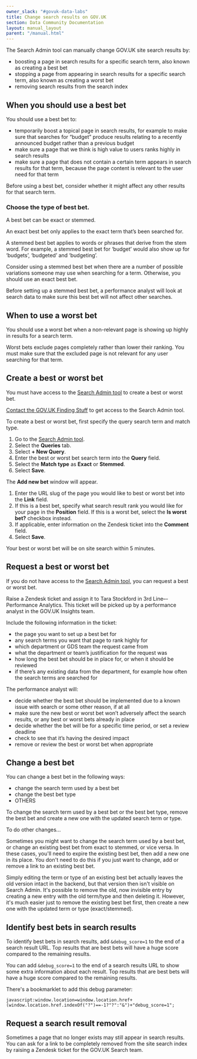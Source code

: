 ```yaml
---
owner_slack: "#govuk-data-labs"
title: Change search results on GOV.UK
section: Data Community Documentation
layout: manual_layout
parent: "/manual.html"
---
```


The Search Admin tool can manually change GOV.UK site search results by:

- boosting a page in search results for a specific search term, also known as creating a best bet
- stopping a page from appearing in search results for a specific search term, also known as creating a worst bet
- removing search results from the search index

## When you should use a best bet

You should use a best bet to:

- temporarily boost a topical page in search results, for example to make sure that searches for “budget” produce results relating to a recently announced budget rather than a previous budget
- make sure a page that we think is high value to users ranks highly in search results
- make sure a page that does not contain a certain term appears in search results for that term, because the page content is relevant to the user need for that term

Before using a best bet, consider whether it might affect any other results for that search term.

### Choose the type of best bet.

A best bet can be exact or stemmed.

An exact best bet only applies to the exact term that’s been searched for.

A stemmed best bet applies to words or phrases that derive from the stem word. For example, a stemmed best bet for ‘budget’ would also show up for ‘budgets’, ‘budgeted’ and ‘budgeting’.

Consider using a stemmed best bet when there are a number of possible variations someone may use when searching for a term. Otherwise, you should use an exact best bet.

Before setting up a stemmed best bet, a performance analyst will look at search data to make sure this best bet will not affect other searches.

## When to use a worst bet

You should use a worst bet when a non-relevant page is showing up highly in results for a search term.

Worst bets exclude pages completely rather than lower their ranking. You must make sure that the excluded page is not relevant for any user searching for that term.

## Create a best or worst bet

You must have access to the [Search Admin tool](https://search-admin.publishing.service.gov.uk/) to create a best or worst bet.

[Contact the GOV.UK Finding Stuff](mailto:govuk-findingstuff-team-members@digital.cabinet-office.gov.uk) to get access to the Search Admin tool.

To create a best or worst bet, first specify the query search term and match type.

1. Go to the [Search Admin tool](https://search-admin.publishing.service.gov.uk/).
1. Select the __Queries__ tab.
1. Select __+ New Query__.
1. Enter the best or worst bet search term into the __Query__ field.
1. Select the __Match type__ as __Exact__ or __Stemmed__.
1. Select __Save__.

The __Add new bet__ window will appear.

1. Enter the URL slug of the page you would like to best or worst bet into the __Link__ field.
1. If this is a best bet, specify what search result rank you would like for your page in the __Position__ field.
    If this is a worst bet, select the __Is worst bet?__ checkbox instead.
1. If applicable, enter information on the Zendesk ticket into the __Comment__ field.
1. Select __Save__.

Your best or worst bet will be on site search within 5 minutes.

## Request a best or worst bet

If you do not have access to the [Search Admin tool](https://search-admin.publishing.service.gov.uk/), you can request a best or worst bet.

Raise a Zendesk ticket and assign it to Tara Stockford in 3rd Line–-Performance Analytics. This ticket will be picked up by a performance analyst in the GOV.UK Insights team.

Include the following information in the ticket:

- the page you want to set up a best bet for
- any search terms you want that page to rank highly for
- which department or GDS team the request came from
- what the department or team’s justification for the request was
- how long the best bet should be in place for, or when it should be reviewed
- if there’s any existing data from the department, for example how often the search terms are searched for

The performance analyst will:

- decide whether the best bet should be implemented due to a known issue with search or some other reason, if at all
- make sure the new best or worst bet won’t adversely affect the search results, or any best or worst bets already in place
- decide whether the bet will be for a specific time period, or set a review deadline
- check to see that it’s having the desired impact
- remove or review the best or worst bet when appropriate

## Change a best bet

You can change a best bet in the following ways:

- change the search term used by a best bet
- change the best bet type
- OTHERS

To change the search term used by a best bet or the best bet type, remove the best bet and create a new one with the updated search term or type.

To do other changes...

Sometimes you might want to change the search term used by a best bet, or change an existing best bet from exact to stemmed, or vice versa. In these cases, you'll need to expire the existing best bet, then add a new one in its place. You don't need to do this if you just want to change, add or remove a link to an existing best bet.

Simply editing the term or type of an existing best bet actually leaves the old version intact in the backend, but that version then isn't visible on Search Admin. It's possible to remove the old, now invisible entry by creating a new entry with the old term/type and then deleting it. However, it's much easier just to remove the existing best bet first, then create a new one with the updated term or type (exact/stemmed).

## Identify best bets in search results

To identify best bets in search results, add `&debug_score=1` to the end of a search result URL. Top results that are best bets will have a huge score compared to the remaining results.

You can add `&debug_score=1` to the end of a search results URL to show some extra information about each result. Top results that are best bets will have a huge score compared to the remaining results.

There's a bookmarklet to add this debug parameter:

`javascript:window.location=window.location.href+(window.location.href.indexOf("?")==-1?"?":"&")+"debug_score=1";`

## Request a search result removal

Sometimes a page that no longer exists may still appear in search results. You can ask for a link to be completely removed from the site search index by raising a Zendesk ticket for the GOV.UK Search team.
